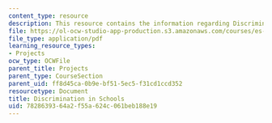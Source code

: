 ```yaml
---
content_type: resource
description: This resource contains the information regarding Discrimination in Schools.
file: https://ol-ocw-studio-app-production.s3.amazonaws.com/courses/es-253-aids-and-poverty-in-africa-spring-2005/7828639364a2f55a624c061beb188e19_MITES_253S05_tawanda_siban.pdf
file_type: application/pdf
learning_resource_types:
- Projects
ocw_type: OCWFile
parent_title: Projects
parent_type: CourseSection
parent_uid: ff8d45ca-0b9e-bf51-5ec5-f31cd1ccd352
resourcetype: Document
title: Discrimination in Schools
uid: 78286393-64a2-f55a-624c-061beb188e19
---
```

